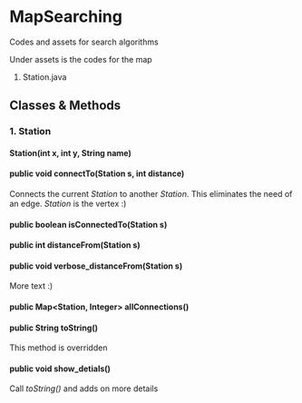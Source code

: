 # MapSearching
Codes and assets for search algorithms

Under assets is the codes for the map
1. Station.java

## Classes & Methods
### 1. Station
#### Station(int x, int y, String name)
#### public void connectTo(Station s, int distance)
Connects the current *Station* to another *Station*. This eliminates the need of an edge. *Station* is the vertex :)
#### public boolean isConnectedTo(Station s)
#### public int distanceFrom(Station s)
#### public void verbose_distanceFrom(Station s)
More text :)
#### public Map<Station, Integer> allConnections()
#### public String toString()
This method is overridden
#### public void show_detials()
Call *toString()* and adds on more details
